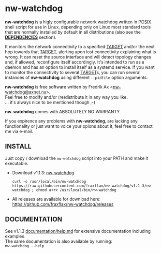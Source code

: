 # nw-watchdog
__nw-watchdog__ is a higly configurable network watchdog written in [POSIX](https://pubs.opengroup.org/onlinepubs/9699919799/utilities/contents.html) shell script for use in Linux, depending only on Linux most standard tools that are normally installed by default in all distributions (also see the __[DEPENDENCIES](https://github.com/fraxflax/nw-watchdog/blob/main/documentation/help.md#deps)__ section).

It monitors the network connectivity to a specified <ins>TARGET</ins> and/or the next hop towards that <ins>TARGET</ins>, alerting upon lost connectivity explaining what is wrong. It can reset the source interface and will detect topology changes and, if allowed, reconfigure itself accordingly. It's intended to run as a daemon and has an option to install itself as a systemd service.  If you want to monitor the connectivity to several <ins>TARGET</ins>s, you can run several instances of __nw-watchdog__ using different `--pidfile` option arguments.

__nw-watchdog__ is free software written by Fredrik Ax \<nw-watchdog@axnet.nu\>.<br>
Feel free to modify and/or (re)distribute it in any way you like.<br>
... it's always nice to be mentioned though ;-)<br>

__nw-watchdog__ comes with ABSOLUTELY NO WARRANTY.

If you expirence any problems with __nw-watchdog__, are lacking any functionality or just want to voice your opions about it, feel free to contact me via e-mail.

## INSTALL
Just copy / download the `nw-watchdog` script into your PATH and make it executable.<br>

* Download v1.1.3: [nw-watchdog](https://raw.githubusercontent.com/fraxflax/nw-watchdog/v1.1.3/nw-watchdog)
  ```
  curl -o /usr/local/bin/nw-watchdog https://raw.githubusercontent.com/fraxflax/nw-watchdog/v1.1.3/nw-watchdog ; chmod a+rx /usr/local/bin/nw-watchdog
  ```
* All releases are available for download here: https://github.com/fraxflax/nw-watchdog/releases

## DOCUMENTATION
See v1.1.3 [documentation/help.md](https://github.com/fraxflax/nw-watchdog/blob/Release-version-1.1.3/documentation/help.md) for extensive documentation including examples.<br>
The same documentation is also available by running:<br>
`nw-watchdog --help`
